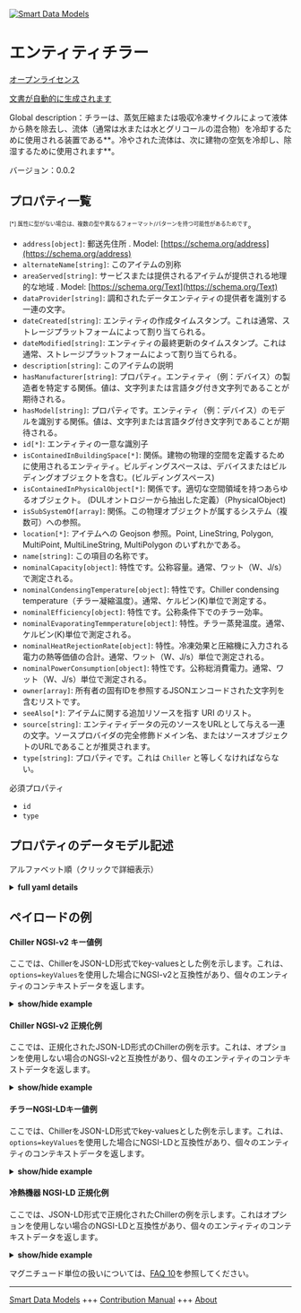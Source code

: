 <!-- 10-Header -->
  
[![Smart Data Models](https://smartdatamodels.org/wp-content/uploads/2022/01/SmartDataModels_logo.png "Logo")](https://smartdatamodels.org)  

エンティティチラー  
=========
<!-- /10-Header -->
  
<!-- 15-License -->
  

[オープンライセンス](https://github.com/smart-data-models//dataModel.S4BLDG/blob/master/Chiller/LICENSE.md)  

[文書が自動的に生成されます](https://docs.google.com/presentation/d/e/2PACX-1vTs-Ng5dIAwkg91oTTUdt8ua7woBXhPnwavZ0FxgR8BsAI_Ek3C5q97Nd94HS8KhP-r_quD4H0fgyt3/pub?start=false&loop=false&delayms=3000#slide=id.gb715ace035_0_60)  
<!-- /15-License -->
  
<!-- 20-Description -->
  

Global description：チラーは、蒸気圧縮または吸収冷凍サイクルによって液体から熱を除去し、流体（通常は水または水とグリコールの混合物）を冷却するために使用される装置である**。冷やされた流体は、次に建物の空気を冷却し、除湿するために使用されます**。  

バージョン：0.0.2  
<!-- /20-Description -->
  
<!-- 30-PropertiesList -->
  


## プロパティ一覧  


<sup><sub>[*] 属性に型がない場合は、複数の型や異なるフォーマット/パターンを持つ可能性があるためです</sub></sup>。  
- `address[object]`: 郵送先住所  . Model: [https://schema.org/address](https://schema.org/address)
- `alternateName[string]`: このアイテムの別称  
- `areaServed[string]`: サービスまたは提供されるアイテムが提供される地理的な地域  . Model: [https://schema.org/Text](https://schema.org/Text)
- `dataProvider[string]`: 調和されたデータエンティティの提供者を識別する一連の文字。  
- `dateCreated[string]`: エンティティの作成タイムスタンプ。これは通常、ストレージプラットフォームによって割り当てられる。  
- `dateModified[string]`: エンティティの最終更新のタイムスタンプ。これは通常、ストレージプラットフォームによって割り当てられる。  
- `description[string]`: このアイテムの説明  
- `hasManufacturer[string]`: プロパティ。エンティティ（例：デバイス）の製造者を特定する関係。値は、文字列または言語タグ付き文字列であることが期待される。  
- `hasModel[string]`: プロパティです。エンティティ（例：デバイス）のモデルを識別する関係。値は、文字列または言語タグ付き文字列であることが期待される。  
- `id[*]`: エンティティの一意な識別子  
- `isContainedInBuildingSpace[*]`: 関係。建物の物理的空間を定義するために使用されるエンティティ。ビルディングスペースは、デバイスまたはビルディングオブジェクトを含む。(ビルディングスペース)  
- `isContainedInPhysicalObject[*]`: 関係です。適切な空間領域を持つあらゆるオブジェクト。  (DULオントロジーから抽出した定義）（PhysicalObject)  
- `isSubSystemOf[array]`: 関係。この物理オブジェクトが属するシステム（複数可）への参照。  
- `location[*]`: アイテムへの Geojson 参照。Point, LineString, Polygon, MultiPoint, MultiLineString, MultiPolygon のいずれかである。  
- `name[string]`: この項目の名称です。  
- `nominalCapacity[object]`: 特性です。公称容量。通常、ワット（W、J/s）で測定される。  
- `nominalCondensingTemperature[object]`: 特性です。Chiller condensing temperature（チラー凝縮温度）。通常、ケルビン(K)単位で測定する。  
- `nominalEfficiency[object]`: 特性です。公称条件下でのチラー効率。  
- `nominalEvaporatingTemmperature[object]`: 特性。チラー蒸発温度。通常、ケルビン(K)単位で測定される。  
- `nominalHeatRejectionRate[object]`: 特性。冷凍効果と圧縮機に入力される電力の熱等価値の合計。通常、ワット（W、J/s）単位で測定される。  
- `nominalPowerConsumption[object]`: 特性です。公称総消費電力。通常、ワット（W、J/s）単位で測定される。  
- `owner[array]`: 所有者の固有IDを参照するJSONエンコードされた文字列を含むリストです。  
- `seeAlso[*]`: アイテムに関する追加リソースを指す URI のリスト。  
- `source[string]`: エンティティデータの元のソースをURLとして与える一連の文字。ソースプロバイダの完全修飾ドメイン名、またはソースオブジェクトのURLであることが推奨されます。  
- `type[string]`: プロパティです。これは `Chiller` と等しくなければならない。  
<!-- /30-PropertiesList -->
  
<!-- 35-RequiredProperties -->
  

必須プロパティ  
- `id`  
- `type`  
<!-- /35-RequiredProperties -->
  
<!-- 40-RequiredProperties -->
  
<!-- /40-RequiredProperties -->
  
<!-- 50-DataModelHeader -->
  

## プロパティのデータモデル記述  

アルファベット順（クリックで詳細表示）  
<!-- /50-DataModelHeader -->
  
<!-- 60-ModelYaml -->
  
<details><summary><strong>full yaml details</strong></summary>    

```yaml  
Chiller:    
  description: 'A chiller is a device used to remove heat from a liquid via a vapor-compression or absorption refrigeration cycle to cool a fluid, typically water or a mixture of water and glycol. The chilled fluid is then used to cool and dehumidify air in a building.'    
  properties:    
    address:    
      description: The mailing address    
      properties:    
        addressCountry:    
          description: 'Property. The country. For example, Spain. Model:''https://schema.org/addressCountry'''    
          type: string    
        addressLocality:    
          description: 'Property. The locality in which the street address is, and which is in the region. Model:''https://schema.org/addressLocality'''    
          type: string    
        addressRegion:    
          description: 'Property. The region in which the locality is, and which is in the country. Model:''https://schema.org/addressRegion'''    
          type: string    
        district:    
          description: 'A district is a type of administrative division that, in some countries, is managed by the local government.'    
          type: string    
        postOfficeBoxNumber:    
          description: 'Property. The post office box number for PO box addresses. For example, 03578. Model:''https://schema.org/postOfficeBoxNumber'''    
          type: string    
        postalCode:    
          description: 'Property. The postal code. For example, 24004. Model:''https://schema.org/https://schema.org/postalCode'''    
          type: string    
        streetAddress:    
          description: 'Property. The street address. Model:''https://schema.org/streetAddress'''    
          type: string    
        streetNr:    
          description: Number identifying a specific property on a public street.    
          type: string    
      type: object    
      x-ngsi:    
        model: https://schema.org/address    
        type: Property    
    alternateName:    
      description: An alternative name for this item    
      type: string    
      x-ngsi:    
        type: Property    
    areaServed:    
      description: The geographic area where a service or offered item is provided    
      type: string    
      x-ngsi:    
        model: https://schema.org/Text    
        type: Property    
    dataProvider:    
      description: A sequence of characters identifying the provider of the harmonised data entity.    
      type: string    
      x-ngsi:    
        type: Property    
    dateCreated:    
      description: Entity creation timestamp. This will usually be allocated by the storage platform.    
      format: date-time    
      type: string    
      x-ngsi:    
        type: Property    
    dateModified:    
      description: Timestamp of the last modification of the entity. This will usually be allocated by the storage platform.    
      format: date-time    
      type: string    
      x-ngsi:    
        type: Property    
    description:    
      description: A description of this item    
      type: string    
      x-ngsi:    
        type: Property    
    hasManufacturer:    
      description: 'Property. A relationship identifying the manufacturer of an entity (e.g., device). The value is expected to be a string or a string with language tag.'    
      type: string    
      x-ngsi:    
        type: Property    
    hasModel:    
      description: 'Property. A relationship identifying the model of an entity (e.g., device). The value is expected to be a string or a string with language tag.'    
      type: string    
      x-ngsi:    
        type: Property    
    id:    
      anyOf: &chiller_-_properties_-_iscontainedinbuildingspace_-_anyof    
        - description: Property. Identifier format of any NGSI entity    
          maxLength: 256    
          minLength: 1    
          pattern: ^[\w\-\.\{\}\$\+\*\[\]`|~^@!,:\\]+$    
          type: string    
        - description: Property. Identifier format of any NGSI entity    
          format: uri    
          type: string    
      description: Unique identifier of the entity    
      x-ngsi:    
        type: Property    
    isContainedInBuildingSpace:    
      anyOf: *chiller_-_properties_-_iscontainedinbuildingspace_-_anyof    
      description: Relationship. An entity used to define the physical spaces of the building. A building space contains devices or building objects. (BuildingSpace)    
      x-ngsi:    
        type: Property    
    isContainedInPhysicalObject:    
      anyOf: *chiller_-_properties_-_iscontainedinbuildingspace_-_anyof    
      description: Relationship. Any Object that has a proper space region.  (Definition extracted from DUL ontology) (PhysicalObject)    
      x-ngsi:    
        type: Property    
    isSubSystemOf:    
      description: Relationship. A reference to a system(s) that this Physical Object is part of.    
      items:    
        anyOf: *chiller_-_properties_-_iscontainedinbuildingspace_-_anyof    
        description: Property. Unique identifier of the entity    
      type: array    
      x-ngsi:    
        type: Relationship    
    location:    
      description: 'Geojson reference to the item. It can be Point, LineString, Polygon, MultiPoint, MultiLineString or MultiPolygon'    
      oneOf:    
        - description: GeoProperty. Geojson reference to the item. Point    
          properties:    
            bbox:    
              items:    
                type: number    
              minItems: 4    
              type: array    
            coordinates:    
              items:    
                type: number    
              minItems: 2    
              type: array    
            type:    
              enum:    
                - Point    
              type: string    
          required:    
            - type    
            - coordinates    
          title: GeoJSON Point    
          type: object    
        - description: GeoProperty. Geojson reference to the item. LineString    
          properties:    
            bbox:    
              items:    
                type: number    
              minItems: 4    
              type: array    
            coordinates:    
              items:    
                items:    
                  type: number    
                minItems: 2    
                type: array    
              minItems: 2    
              type: array    
            type:    
              enum:    
                - LineString    
              type: string    
          required:    
            - type    
            - coordinates    
          title: GeoJSON LineString    
          type: object    
        - description: GeoProperty. Geojson reference to the item. Polygon    
          properties:    
            bbox:    
              items:    
                type: number    
              minItems: 4    
              type: array    
            coordinates:    
              items:    
                items:    
                  items:    
                    type: number    
                  minItems: 2    
                  type: array    
                minItems: 4    
                type: array    
              type: array    
            type:    
              enum:    
                - Polygon    
              type: string    
          required:    
            - type    
            - coordinates    
          title: GeoJSON Polygon    
          type: object    
        - description: GeoProperty. Geojson reference to the item. MultiPoint    
          properties:    
            bbox:    
              items:    
                type: number    
              minItems: 4    
              type: array    
            coordinates:    
              items:    
                items:    
                  type: number    
                minItems: 2    
                type: array    
              type: array    
            type:    
              enum:    
                - MultiPoint    
              type: string    
          required:    
            - type    
            - coordinates    
          title: GeoJSON MultiPoint    
          type: object    
        - description: GeoProperty. Geojson reference to the item. MultiLineString    
          properties:    
            bbox:    
              items:    
                type: number    
              minItems: 4    
              type: array    
            coordinates:    
              items:    
                items:    
                  items:    
                    type: number    
                  minItems: 2    
                  type: array    
                minItems: 2    
                type: array    
              type: array    
            type:    
              enum:    
                - MultiLineString    
              type: string    
          required:    
            - type    
            - coordinates    
          title: GeoJSON MultiLineString    
          type: object    
        - description: GeoProperty. Geojson reference to the item. MultiLineString    
          properties:    
            bbox:    
              items:    
                type: number    
              minItems: 4    
              type: array    
            coordinates:    
              items:    
                items:    
                  items:    
                    items:    
                      type: number    
                    minItems: 2    
                    type: array    
                  minItems: 4    
                  type: array    
                type: array    
              type: array    
            type:    
              enum:    
                - MultiPolygon    
              type: string    
          required:    
            - type    
            - coordinates    
          title: GeoJSON MultiPolygon    
          type: object    
      x-ngsi:    
        type: GeoProperty    
    name:    
      description: The name of this item.    
      type: string    
      x-ngsi:    
        type: Property    
    nominalCapacity:    
      $id: https://smart-data-models.github.com/dataModel.SAREF/Measurement    
      derivedFrom: "https://saref.etsi.org/core/v3.1.1/#saref:Measurement"    
      description: 'Property. Nominal capacity. Usually measured in Watts (W, J/s).'    
      license: https://opensource.org/licenses/BSD-3-Clause    
      properties: &chiller_-_properties_-_nominalcondensingtemperature_-_properties    
        observedAt:    
          description: Property. A relationship stating the timestamp of an entity (e.g. a measurement).    
          format: date-time    
          type: string    
        unitCode:    
          description: Property. A relationship identifying the unit of measure used for a certain entity.    
          type: string    
        value:    
          description: 'Property. A relationship defining the value of a certain property, e.g., energy or power. Note that, even if numeric values are expected to enable reasoning, measurement values could use other datatypes.'    
          type: number    
      title: Smart data models - Measurement schema    
      type: object    
      x-ngsi:    
        type: Property    
    nominalCondensingTemperature:    
      $id: https://smart-data-models.github.com/dataModel.SAREF/Measurement    
      derivedFrom: "https://saref.etsi.org/core/v3.1.1/#saref:Measurement"    
      description: Property. Chiller condensing temperature. Usually measured in degrees Kelvin (K).    
      license: https://opensource.org/licenses/BSD-3-Clause    
      properties: *chiller_-_properties_-_nominalcondensingtemperature_-_properties    
      title: Smart data models - Measurement schema    
      type: object    
      x-ngsi:    
        type: Property    
    nominalEfficiency:    
      $id: https://smart-data-models.github.com/dataModel.SAREF/Measurement    
      derivedFrom: "https://saref.etsi.org/core/v3.1.1/#saref:Measurement"    
      description: 'Property. Nominal chiller efficiency under nominal conditions. '    
      license: https://opensource.org/licenses/BSD-3-Clause    
      properties: *chiller_-_properties_-_nominalcondensingtemperature_-_properties    
      title: Smart data models - Measurement schema    
      type: object    
      x-ngsi:    
        type: Property    
    nominalEvaporatingTemmperature:    
      $id: https://smart-data-models.github.com/dataModel.SAREF/Measurement    
      derivedFrom: "https://saref.etsi.org/core/v3.1.1/#saref:Measurement"    
      description: Property. Chiller evaporating temperature.Usually measured in degrees Kelvin (K).    
      license: https://opensource.org/licenses/BSD-3-Clause    
      properties: *chiller_-_properties_-_nominalcondensingtemperature_-_properties    
      title: Smart data models - Measurement schema    
      type: object    
      x-ngsi:    
        type: Property    
    nominalHeatRejectionRate:    
      $id: https://smart-data-models.github.com/dataModel.SAREF/Measurement    
      derivedFrom: "https://saref.etsi.org/core/v3.1.1/#saref:Measurement"    
      description: 'Property. Sum of the refrigeration effect and the heat equivalent of the power input to the compressor. Usually measured in Watts (W, J/s).'    
      license: https://opensource.org/licenses/BSD-3-Clause    
      properties: *chiller_-_properties_-_nominalcondensingtemperature_-_properties    
      title: Smart data models - Measurement schema    
      type: object    
      x-ngsi:    
        type: Property    
    nominalPowerConsumption:    
      $id: https://smart-data-models.github.com/dataModel.SAREF/Measurement    
      derivedFrom: "https://saref.etsi.org/core/v3.1.1/#saref:Measurement"    
      description: 'Property. Nominal total power consumption. Usually measured in Watts (W, J/s).'    
      license: https://opensource.org/licenses/BSD-3-Clause    
      properties: *chiller_-_properties_-_nominalcondensingtemperature_-_properties    
      title: Smart data models - Measurement schema    
      type: object    
      x-ngsi:    
        type: Property    
    owner:    
      description: A List containing a JSON encoded sequence of characters referencing the unique Ids of the owner(s)    
      items:    
        anyOf: *chiller_-_properties_-_iscontainedinbuildingspace_-_anyof    
        description: Property. Unique identifier of the entity    
      type: array    
      x-ngsi:    
        type: Property    
    seeAlso:    
      description: list of uri pointing to additional resources about the item    
      oneOf:    
        - items:    
            format: uri    
            type: string    
          minItems: 1    
          type: array    
        - format: uri    
          type: string    
      x-ngsi:    
        type: Property    
    source:    
      description: 'A sequence of characters giving the original source of the entity data as a URL. Recommended to be the fully qualified domain name of the source provider, or the URL to the source object.'    
      type: string    
      x-ngsi:    
        type: Property    
    type:    
      description: Property. It must be equal to `Chiller`.    
      enum:    
        - Chiller    
      type: string    
      x-ngsi:    
        type: Property    
  required:    
    - id    
    - type    
  type: object    
  x-derived-from: "https://saref.etsi.org/saref4bldg/v1.1.2/#s4bldg:Chiller"    
  x-disclaimer: 'Redistribution and use in source and binary forms, with or without modification, are permitted  provided that the license conditions are met. Copyleft (c) 2022 Contributors to Smart Data Models Program'    
  x-license-url: https://github.com/smart-data-models/dataModel.S4BLDG/blob/master/Chiller/LICENSE.md    
  x-model-schema: https://smart-data-models.github.com/dataModel.SAREF4BLDG/Chiller/schema.json    
  x-model-tags: SAREF Chiller    
  x-version: 0.0.2    
```  
</details>    
<!-- /60-ModelYaml -->
  
<!-- 70-MiddleNotes -->
  
<!-- /70-MiddleNotes -->
  
<!-- 80-Examples -->
  

## ペイロードの例  

#### Chiller NGSI-v2 キー値例  

ここでは、ChillerをJSON-LD形式でkey-valuesとした例を示します。これは、`options=keyValues`を使用した場合にNGSI-v2と互換性があり、個々のエンティティのコンテキストデータを返します。  
<details><summary><strong>show/hide example</strong></summary>    

```json  

{  
  "id": "urn:ngsi-ld:Chiller:ba7497f8-4fd6-4ec0-8dd8-00ed95bd51fc",  
  "type": "Chiller",  
  "nominalCapacity": 0.09475720530736764,  
  "nominalCondensingTemperature": 0.20516492572831713,  
  "nominalEfficiency": 0.9467840743079621,  
  "nominalEvaporatingTemmperature": 0.9391249200926837,  
  "nominalHeatRejectionRate": 0.6781215261931568,  
  "nominalPowerConsumption": 0.7316060776442138,  
  "isContainedInBuildingSpace": "urn:ngsi-ld:BuildingSpace:53b1b818-f2bf-4bbf-9ba6-e3d431a11173",  
  "isContainedInPhysicalObject": "urn:ngsi-ld:PhysicalObject:5d06c867-dc48-4267-b194-60642a22f0af",  
  "isSubSystemOf": [  
    "urn:ngsi-ld:System:8c79471f-dea7-474b-985e-e5072ea36369",  
    "urn:ngsi-ld:System:e2e46075-3c25-46c4-80b4-da4b79faef4e",  
    "urn:ngsi-ld:System:9eea4295-8a6c-4efb-833e-1d6941c97754"  
  ],  
  "hasManufacturer": "Chiller Company Inc.",  
  "hasModel": "Chiller 0.1.2",  
  "dateCreated": "2023-01-25T19:42:28Z",  
  "dateModified": "2023-01-25T19:48:46Z",  
  "source": "Import",  
  "name": "Chiller",  
  "alternateName": "Chiller type 2",  
  "description": "Chiller of limited Chiller types",  
  "dataProvider": "IFC file"  
}  
```  
</details>  

#### Chiller NGSI-v2 正規化例  

ここでは、正規化されたJSON-LD形式のChillerの例を示す。これは、オプションを使用しない場合のNGSI-v2と互換性があり、個々のエンティティのコンテキストデータを返します。  
<details><summary><strong>show/hide example</strong></summary>    

```json  

{  
  "id": "urn:ngsi-ld:Chiller:fbbc813e-29ac-4462-9996-5a3d73d1ce98",  
  "type": "Chiller",  
  "nominalCapacity": {  
    "type": "Measurement",  
    "value": 0.0740819212946876  
  },  
  "nominalCondensingTemperature": {  
    "type": "Measurement",  
    "value": 0.5010709006481944  
  },  
  "nominalEfficiency": {  
    "type": "Measurement",  
    "value": 0.05897827362979524  
  },  
  "nominalEvaporatingTemmperature": {  
    "type": "Measurement",  
    "value": 0.0556993113916634  
  },  
  "nominalHeatRejectionRate": {  
    "type": "Measurement",  
    "value": 0.756236294011522  
  },  
  "nominalPowerConsumption": {  
    "type": "Measurement",  
    "value": 0.8474333854169832  
  },  
  "isContainedInBuildingSpace": {  
    "type": "Relationship",  
    "value": "urn:ngsi-ld:BuildingSpace:0a2b8ec3-70d9-483f-8df0-dc7bbfa27d29"  
  },  
  "isContainedInPhysicalObject": {  
    "type": "Relationship",  
    "value": "urn:ngsi-ld:PhysicalObject:18da6c4b-5520-4b19-b3ee-2a91993c19de"  
  },  
  "isSubSystemOf": {  
    "type": "array",  
    "value": [  
      {  
        "type": "Relationship",  
        "value": "urn:ngsi-ld:System:b48e7b0c-7d5e-4087-89d4-c40a87ae78be"  
      },  
      {  
        "type": "Relationship",  
        "value": "urn:ngsi-ld:System:d9a20a72-def1-447e-ba8a-f601965fc681"  
      },  
      {  
        "type": "Relationship",  
        "value": "urn:ngsi-ld:System:474efe4e-7d74-4985-ac14-792dcb6b9d76"  
      }  
    ]  
  },  
  "hasManufacturer": {  
    "type": "Text",  
    "value": "Chiller Company Inc."  
  },  
  "hasModel": {  
    "type": "Text",  
    "value": "Chiller 0.1.2"  
  },  
  "dateCreated": {  
    "type": "DateTime",  
    "value": "2023-01-26T05:24:59.314133+01:00"  
  },  
  "dateModified": {  
    "type": "DateTime",  
    "value": "2023-01-26T04:27:01.3524196+01:00"  
  },  
  "source": {  
    "type": "Text",  
    "value": "Import"  
  },  
  "name": {  
    "type": "Text",  
    "value": "Chiller"  
  },  
  "alternateName": {  
    "type": "Text",  
    "value": "Chiller type 2"  
  },  
  "description": {  
    "type": "Text",  
    "value": "Chiller of limited Chiller types"  
  },  
  "dataProvider": {  
    "type": "Text",  
    "value": "IFC file"  
  }  
}  
```  
</details>  

#### チラーNGSI-LDキー値例  

ここでは、ChillerをJSON-LD形式でkey-valuesとした例を示します。これは、`options=keyValues`を使用した場合にNGSI-LDと互換性があり、個々のエンティティのコンテキストデータを返します。  
<details><summary><strong>show/hide example</strong></summary>    

```json  

{  
  "id": "urn:ngsi-ld:Chiller:ba7497f8-4fd6-4ec0-8dd8-00ed95bd51fc",  
  "type": "Chiller",  
  "nominalCapacity": 0.09475720530736764,  
  "nominalCondensingTemperature": 0.20516492572831713,  
  "nominalEfficiency": 0.9467840743079621,  
  "nominalEvaporatingTemmperature": 0.9391249200926837,  
  "nominalHeatRejectionRate": 0.6781215261931568,  
  "nominalPowerConsumption": 0.7316060776442138,  
  "isContainedInBuildingSpace": "urn:ngsi-ld:BuildingSpace:53b1b818-f2bf-4bbf-9ba6-e3d431a11173",  
  "isContainedInPhysicalObject": "urn:ngsi-ld:PhysicalObject:5d06c867-dc48-4267-b194-60642a22f0af",  
  "isSubSystemOf": [  
    "urn:ngsi-ld:System:8c79471f-dea7-474b-985e-e5072ea36369",  
    "urn:ngsi-ld:System:e2e46075-3c25-46c4-80b4-da4b79faef4e",  
    "urn:ngsi-ld:System:9eea4295-8a6c-4efb-833e-1d6941c97754"  
  ],  
  "hasManufacturer": "Chiller Company Inc.",  
  "hasModel": "Chiller 0.1.2",  
  "dateCreated": "2023-01-25T19:42:28Z",  
  "dateModified": "2023-01-25T19:48:46Z",  
  "source": "Import",  
  "name": "Chiller",  
  "alternateName": "Chiller type 2",  
  "description": "Chiller of limited Chiller types",  
  "dataProvider": "IFC file",  
  "@context": [  
    "https://raw.githubusercontent.com/smart-data-models/dataModel.S4BLDG/master/context.jsonld",  
    "https://uri.etsi.org/ngsi-ld/v1/ngsi-ld-core-context.jsonld"  
  ]  
}  
```  
</details>  

#### 冷熱機器 NGSI-LD 正規化例  

ここでは、JSON-LD形式で正規化されたChillerの例を示します。これはオプションを使用しない場合のNGSI-LDと互換性があり、個々のエンティティのコンテキストデータを返します。  
<details><summary><strong>show/hide example</strong></summary>    

```json  

{  
  "id": "urn:ngsi-ld:Chiller:1a99f350-0e1d-4466-8579-912c1f3c9b8f",  
  "type": "Chiller",  
  "nominalCapacity": {  
    "type": "Property",  
    "unitCode": "J/s",  
    "observedAt": "2023-01-26T09:47:03Z",  
    "value": 0.22554187711659102  
  },  
  "nominalCondensingTemperature": {  
    "type": "Property",  
    "unitCode": "K",  
    "observedAt": "2023-01-25T14:43:34Z",  
    "value": 0.1507511254687508  
  },  
  "nominalEfficiency": {  
    "type": "Property",  
    "unitCode": "NA",  
    "observedAt": "2023-01-26T03:46:03Z",  
    "value": 0.3248755291390478  
  },  
  "nominalEvaporatingTemmperature": {  
    "type": "Property",  
    "unitCode": "K",  
    "observedAt": "2023-01-26T02:17:21Z",  
    "value": 0.13438649176620343  
  },  
  "nominalHeatRejectionRate": {  
    "type": "Property",  
    "unitCode": "J/s",  
    "observedAt": "2023-01-26T06:04:17Z",  
    "value": 0.0564283340666325  
  },  
  "nominalPowerConsumption": {  
    "type": "Property",  
    "unitCode": "J/s",  
    "observedAt": "2023-01-26T10:26:02Z",  
    "value": 0.8546772522263915  
  },  
  "isContainedInBuildingSpace": {  
    "type": "Relationship",  
    "object": "urn:ngsi-ld:BuildingSpace:d78af157-a55d-46b9-8c56-d6c0eda32745"  
  },  
  "isContainedInPhysicalObject": {  
    "type": "Relationship",  
    "object": "urn:ngsi-ld:PhysicalObject:4748763d-3b35-487c-a6ad-3a9dfa510820"  
  },  
  "isSubSystemOf": [  
    {  
      "type": "Relationship",  
      "object": "urn:ngsi-ld:System:29fc2747-3753-44b5-8d88-3ae91cd4bc89"  
    },  
    {  
      "type": "Relationship",  
      "object": "urn:ngsi-ld:System:7a9aa253-a2eb-42ce-aeee-6130d158d18f"  
    },  
    {  
      "type": "Relationship",  
      "object": "urn:ngsi-ld:System:72503e97-5805-42a7-a24b-891925d2a999"  
    }  
  ],  
  "hasManufacturer": {  
    "type": "Property",  
    "value": "Chiller Company Inc."  
  },  
  "hasModel": {  
    "type": "Property",  
    "value": "Chiller 0.1.2"  
  },  
  "dateCreated": {  
    "type": "Property",  
    "value": "2023-01-26T10:57:45Z"  
  },  
  "dateModified": {  
    "type": "Property",  
    "value": "2023-01-26T04:43:33Z"  
  },  
  "source": {  
    "type": "Property",  
    "value": "Import"  
  },  
  "name": {  
    "type": "Property",  
    "value": "Chiller"  
  },  
  "alternateName": {  
    "type": "Property",  
    "value": "Chiller type 2"  
  },  
  "description": {  
    "type": "Property",  
    "value": "Chiller of limited Chiller types"  
  },  
  "dataProvider": {  
    "type": "Property",  
    "value": "IFC file"  
  },  
  "@context": [  
    "https://raw.githubusercontent.com/smart-data-models/dataModel.S4BLDG/master/context.jsonld",  
    "https://uri.etsi.org/ngsi-ld/v1/ngsi-ld-core-context.jsonld"  
  ]  
}  
```  
</details><!-- /80-Examples -->
  
<!-- 90-FooterNotes -->
  
<!-- /90-FooterNotes -->
  
<!-- 95-Units -->
  

マグニチュード単位の扱いについては、[FAQ 10](https://smartdatamodels.org/index.php/faqs/)を参照してください。  
<!-- /95-Units -->
  
<!-- 97-LastFooter -->
  
---  

[Smart Data Models](https://smartdatamodels.org) +++ [Contribution Manual](https://bit.ly/contribution_manual) +++ [About](https://bit.ly/Introduction_SDM)<!-- /97-LastFooter -->
  
